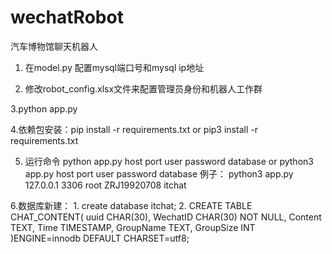 # wechatRobot
汽车博物馆聊天机器人
  
1. 在model.py 配置mysql端口号和mysql ip地址 

2. 修改robot_config.xlsx文件来配置管理员身份和机器人工作群

3.python app.py

4.依赖包安装：pip install -r requirements.txt or pip3 install -r requirements.txt

5. 运行命令 python app.py host      port user password     database or python3 app.py host port user password database
    例子： python3 app.py 127.0.0.1 3306 root ZRJ19920708 itchat
    
6.数据库新建： 1. create database itchat;
             2. CREATE TABLE CHAT_CONTENT(
                  uuid     CHAR(30),
                  WechatID CHAR(30) NOT NULL,
                  Content  TEXT,
                  Time     TIMESTAMP,
                  GroupName TEXT, 
                  GroupSize INT
                )ENGINE=innodb DEFAULT CHARSET=utf8;
